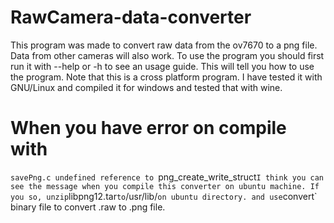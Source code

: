 RawCamera-data-converter
========================

This program was made to convert raw data from the ov7670 to a png file.
Data from other cameras will also work.
To use the program you should first run it with --help or -h to see an usage guide.
This will tell you how to use the program.
Note that this is a cross platform program.
I have tested it with GNU/Linux and compiled it for windows and tested that with wine.

When you have error on compile with
===================================

`savePng.c undefined reference to `png_create_write_struct`
I think you can see the message when you compile this converter on ubuntu machine.
If you so, unzip `libpng12.tar` to `/usr/lib/` on ubuntu directory.
and use `convert` binary file to convert .raw to .png file.
